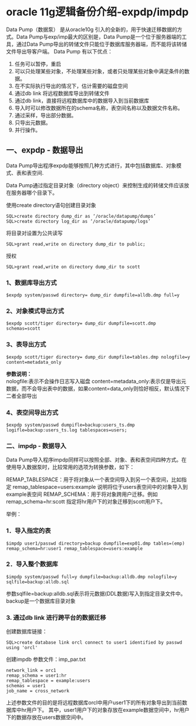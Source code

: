 # oracle 11g逻辑备份介绍-expdp/impdp #

Data Pump（数据泵） 是从oracle10g 引入的全新的，用于快速迁移数据的方式。Data Pump与exp/imp最大的区别是，Data Pump是一个位于服务器端的工具，通过Data Pump导出的转储文件只能位于数据库服务器端，而不能将该转储文件导出导客户端。 Data Pump 有以下优点：

1. 任务可以暂停，重启
2. 可以只处理某些对象，不处理某些对象，或者只处理某些对象中满足条件的数据。
3. 在不实际执行导出的情况下，估计需要的磁盘空间
4. 通过db link 将远程数据库导出到转储文件
5. 通过db link，直接将远程数据库中的数据导入到当前数据库
6. 导入时可以修改数据所在的schema名称，表空间名称以及数据文件名称。
7. 通过采样，导出部分数据。
8. 只导出元数据。
9. 并行操作。

## 一、expdp - 数据导出 ##

Data Pump导出程序expdp能够按照几种方式进行，其中包括数据库、对象模式、表和表空间.

Data Pump通过指定目录对象（directory object）来控制生成的转储文件应该放在服务器哪个目录下。

使用create directory语句创建目录对象

	SQL>create directory dump_dir as ‘/oracle/datapump/dumps’
	SQL>create directory log_dir as ‘/oracle/datapump/logs’

将目录对设置为公共读写

	SQL>grant read,write on directory dump_dir to public;

授权

	SQL>grant read,write on directory dump_dir to scott

### 1、数据库导出方式 ###

	$expdp system/passwd directory= dump_dir dumpfile=alldb.dmp full=y

### 2、对象模式导出方式 ###

	$expdp scott/tiger directory= dump_dir dumpfile=scott.dmp schemas=scott

### 3、表导出方式 ###

	$expdp scott/tiger directory= dump_dir dumpfile=tables.dmp nologfile=y content=metadata_only

**参数说明：**  
nologfile:表示不会操作日志写入磁盘
content=metadata_only:表示仅是导出元数据，而不会导出表中的数据，如果content=data_only则恰好相反，默认情况下二者全部导出

### 4、表空间导出方式 ###

	$expdp system/passwd dumpifle=backup:users_ts.dmp logifle=backup:users_ts.log tablespaces=users;

### 二、impdp - 数据导入 ###

Data Pump导入程序impdp同样可以按照全部、对象、表和表空间四种方式。在使用导入数据泵时，比较常用的选项为转换参数，如下：

REMAP_TABLESPACE：用于将对象从一个表空间导入到另一个表空间，比如指定
remap_tablespace=users:example
说明将位于users表空间中的对象导入到example表空间
REMAP_SCHEMA：用于将对象跨用户迁移。例如
remap_schema=hr:scott
指定将hr用户下的对象迁移到scott用户下。

举例：

### 1．导入指定的表 ###

	$impdp user1/passwd directory=backup dumpfile=exp01.dmp tables=(emp) remap_schema=hr:user1 remap_tablespace=users:example

### 2．导入整个数据库 ###

	$impdp system/passwd full=y dumpfile=backup:alldb.dmp nologfile=y sqlfile=backup:alldb.sql

参数sqlfile=backup:alldb.sql表示将元数据(DDL数据)写入到指定目录文件中。backup是一个数据库目录对象

### 3. 通过db link 进行跨平台的数据迁移 ###

创建数据库链接：

	SQL>create database link orcl connect to user1 identified by passwd using 'orcl'

创建impdb 参数文件：imp_par.txt

	network_link = orc1
	remap_schema = user1:hr
	remap_tablespace = example:users
	schemas = user1
	job_name = cross_network

上述参数文件的目的是将远程数据库orcl中用户user1下的所有对象导出到当前数据库中hr用户下。
其中，user1用户下的对象存放在example数据空间中，hr用户下的数据存放在users数据空间中。